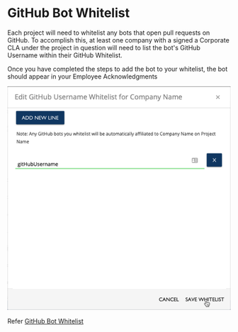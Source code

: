 # GitHub Bot Whitelist

Each project will need to whitelist any bots that open pull requests on GitHub. To accomplish this, at least one company with a signed a Corporate CLA under the project in question will need to list the bot's GitHub Username within their GitHub Whitelist.

Once you have completed the steps to add the bot to your whitelist, the bot should appear in your Employee Acknowledgments

![Edit GitHub Bot Whitelist](../docs/imgs/cla_add_github.png)

Refer [GitHub Bot Whitelist](../ccla-managers-and-ccla-signatories/whitelist-contributors.md#github-whitelist)

